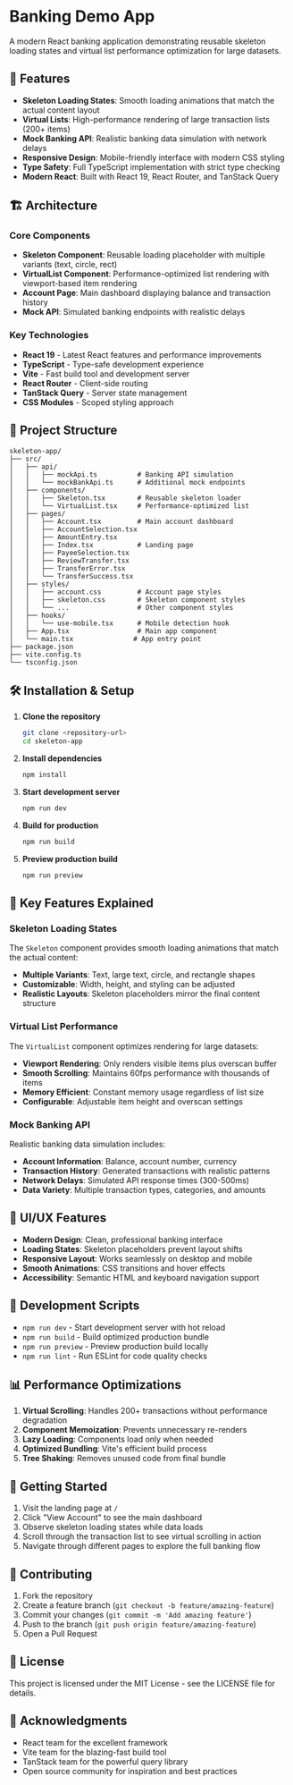 # Banking Demo App

A modern React banking application demonstrating reusable skeleton loading states and virtual list performance optimization for large datasets.

## 🚀 Features

- **Skeleton Loading States**: Smooth loading animations that match the actual content layout
- **Virtual Lists**: High-performance rendering of large transaction lists (200+ items)
- **Mock Banking API**: Realistic banking data simulation with network delays
- **Responsive Design**: Mobile-friendly interface with modern CSS styling
- **Type Safety**: Full TypeScript implementation with strict type checking
- **Modern React**: Built with React 19, React Router, and TanStack Query

## 🏗️ Architecture

### Core Components

- **Skeleton Component**: Reusable loading placeholder with multiple variants (text, circle, rect)
- **VirtualList Component**: Performance-optimized list rendering with viewport-based item rendering
- **Account Page**: Main dashboard displaying balance and transaction history
- **Mock API**: Simulated banking endpoints with realistic delays

### Key Technologies

- **React 19** - Latest React features and performance improvements
- **TypeScript** - Type-safe development experience
- **Vite** - Fast build tool and development server
- **React Router** - Client-side routing
- **TanStack Query** - Server state management
- **CSS Modules** - Scoped styling approach

## 📁 Project Structure

```
skeleton-app/
├── src/
│   ├── api/
│   │   ├── mockApi.ts          # Banking API simulation
│   │   └── mockBankApi.ts      # Additional mock endpoints
│   ├── components/
│   │   ├── Skeleton.tsx        # Reusable skeleton loader
│   │   └── VirtualList.tsx     # Performance-optimized list
│   ├── pages/
│   │   ├── Account.tsx         # Main account dashboard
│   │   ├── AccountSelection.tsx
│   │   ├── AmountEntry.tsx
│   │   ├── Index.tsx           # Landing page
│   │   ├── PayeeSelection.tsx
│   │   ├── ReviewTransfer.tsx
│   │   ├── TransferError.tsx
│   │   └── TransferSuccess.tsx
│   ├── styles/
│   │   ├── account.css         # Account page styles
│   │   ├── skeleton.css        # Skeleton component styles
│   │   └── ...                 # Other component styles
│   ├── hooks/
│   │   └── use-mobile.tsx      # Mobile detection hook
│   ├── App.tsx                 # Main app component
│   └── main.tsx               # App entry point
├── package.json
├── vite.config.ts
└── tsconfig.json
```

## 🛠️ Installation & Setup

1. **Clone the repository**
   ```bash
   git clone <repository-url>
   cd skeleton-app
   ```

2. **Install dependencies**
   ```bash
   npm install
   ```

3. **Start development server**
   ```bash
   npm run dev
   ```

4. **Build for production**
   ```bash
   npm run build
   ```

5. **Preview production build**
   ```bash
   npm run preview
   ```

## 🎯 Key Features Explained

### Skeleton Loading States

The `Skeleton` component provides smooth loading animations that match the actual content:

- **Multiple Variants**: Text, large text, circle, and rectangle shapes
- **Customizable**: Width, height, and styling can be adjusted
- **Realistic Layouts**: Skeleton placeholders mirror the final content structure

### Virtual List Performance

The `VirtualList` component optimizes rendering for large datasets:

- **Viewport Rendering**: Only renders visible items plus overscan buffer
- **Smooth Scrolling**: Maintains 60fps performance with thousands of items
- **Memory Efficient**: Constant memory usage regardless of list size
- **Configurable**: Adjustable item height and overscan settings

### Mock Banking API

Realistic banking data simulation includes:

- **Account Information**: Balance, account number, currency
- **Transaction History**: Generated transactions with realistic patterns
- **Network Delays**: Simulated API response times (300-500ms)
- **Data Variety**: Multiple transaction types, categories, and amounts

## 🎨 UI/UX Features

- **Modern Design**: Clean, professional banking interface
- **Loading States**: Skeleton placeholders prevent layout shifts
- **Responsive Layout**: Works seamlessly on desktop and mobile
- **Smooth Animations**: CSS transitions and hover effects
- **Accessibility**: Semantic HTML and keyboard navigation support

## 🔧 Development Scripts

- `npm run dev` - Start development server with hot reload
- `npm run build` - Build optimized production bundle
- `npm run preview` - Preview production build locally
- `npm run lint` - Run ESLint for code quality checks

## 📊 Performance Optimizations

1. **Virtual Scrolling**: Handles 200+ transactions without performance degradation
2. **Component Memoization**: Prevents unnecessary re-renders
3. **Lazy Loading**: Components load only when needed
4. **Optimized Bundling**: Vite's efficient build process
5. **Tree Shaking**: Removes unused code from final bundle

## 🚦 Getting Started

1. Visit the landing page at `/`
2. Click "View Account" to see the main dashboard
3. Observe skeleton loading states while data loads
4. Scroll through the transaction list to see virtual scrolling in action
5. Navigate through different pages to explore the full banking flow

## 🤝 Contributing

1. Fork the repository
2. Create a feature branch (`git checkout -b feature/amazing-feature`)
3. Commit your changes (`git commit -m 'Add amazing feature'`)
4. Push to the branch (`git push origin feature/amazing-feature`)
5. Open a Pull Request

## 📝 License

This project is licensed under the MIT License - see the LICENSE file for details.

## 🙏 Acknowledgments

- React team for the excellent framework
- Vite team for the blazing-fast build tool
- TanStack team for the powerful query library
- Open source community for inspiration and best practices